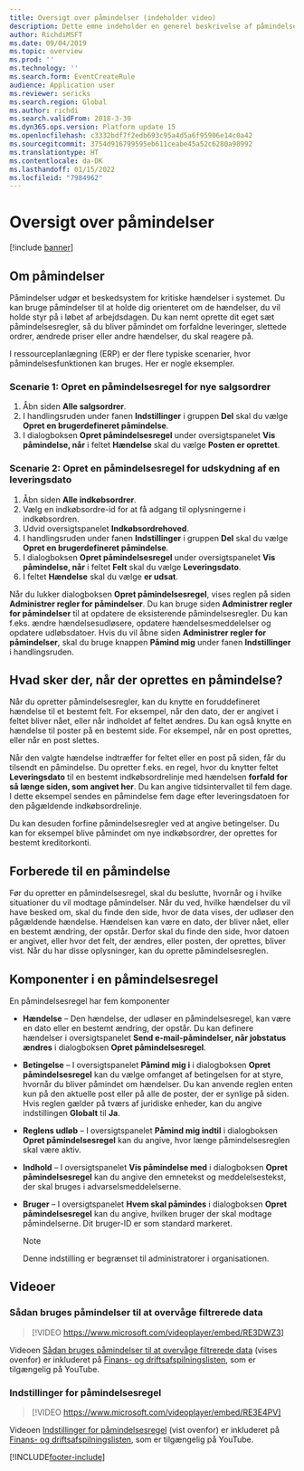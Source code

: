 ```yaml
---
title: Oversigt over påmindelser (indeholder video)
description: Dette emne indeholder en generel beskrivelse af påmindelser. Du kan bruge påmindelser til at holde dig orienteret om de hændelser, du vil holde styr på i løbet af arbejdsdagen.
author: RichdiMSFT
ms.date: 09/04/2019
ms.topic: overview
ms.prod: ''
ms.technology: ''
ms.search.form: EventCreateRule
audience: Application user
ms.reviewer: sericks
ms.search.region: Global
ms.author: richdi
ms.search.validFrom: 2018-3-30
ms.dyn365.ops.version: Platform update 15
ms.openlocfilehash: c3332bdf7f2edb693c95a4d5a6f95906e14c0a42
ms.sourcegitcommit: 3754d916799595eb611ceabe45a52c6280a98992
ms.translationtype: HT
ms.contentlocale: da-DK
ms.lasthandoff: 01/15/2022
ms.locfileid: "7984962"
---
```

# <a name="alerts-overview"></a>Oversigt over påmindelser

[!include [banner](../includes/banner.md)]

## <a name="about-alerts"></a>Om påmindelser
Påmindelser udgør et beskedsystem for kritiske hændelser i systemet. Du kan bruge påmindelser til at holde dig orienteret om de hændelser, du vil holde styr på i løbet af arbejdsdagen. Du kan nemt oprette dit eget sæt påmindelsesregler, så du bliver påmindet om forfaldne leveringer, slettede ordrer, ændrede priser eller andre hændelser, du skal reagere på.

I ressourceplanlægning (ERP) er der flere typiske scenarier, hvor påmindelsesfunktionen kan bruges. Her er nogle eksempler.

### <a name="scenario-1-create-an-alert-rule-for-new-sales-orders"></a>Scenarie 1: Opret en påmindelsesregel for nye salgsordrer

1. Åbn siden **Alle salgsordrer**.
2. I handlingsruden under fanen **Indstillinger** i gruppen **Del** skal du vælge **Opret en brugerdefineret påmindelse**.
3. I dialogboksen **Opret påmindelsesregel** under oversigtspanelet **Vis påmindelse, når** i feltet **Hændelse** skal du vælge **Posten er oprettet**.

### <a name="scenario-2-create-an-alert-rule-for-postponement-of-a-delivery-date"></a>Scenarie 2: Opret en påmindelsesregel for udskydning af en leveringsdato

1. Åbn siden **Alle indkøbsordrer**.
2. Vælg en indkøbsordre-id for at få adgang til oplysningerne i indkøbsordren.
3. Udvid oversigtspanelet **Indkøbsordrehoved**.
4. I handlingsruden under fanen **Indstillinger** i gruppen **Del** skal du vælge **Opret en brugerdefineret påmindelse**.
5. I dialogboksen **Opret påmindelsesregel** under oversigtspanelet **Vis påmindelse, når** i feltet **Felt** skal du vælge **Leveringsdato**.
6. I feltet **Hændelse** skal du vælge **er udsat**.
    
Når du lukker dialogboksen **Opret påmindelsesregel**, vises reglen på siden **Administrer regler for påmindelser**. Du kan bruge siden **Administrer regler for påmindelser** til at opdatere de eksisterende påmindelsesregler. Du kan f.eks. ændre hændelsesudløsere, opdatere hændelsesmeddelelser og opdatere udløbsdatoer. Hvis du vil åbne siden **Administrer regler for påmindelser**, skal du bruge knappen **Påmind mig** under fanen **Indstillinger** i handlingsruden.

## <a name="what-occurs-when-an-alert-rule-is-created"></a>Hvad sker der, når der oprettes en påmindelse?

Når du opretter påmindelsesregler, kan du knytte en foruddefineret hændelse til et bestemt felt. For eksempel, når den dato, der er angivet i feltet bliver nået, eller når indholdet af feltet ændres. Du kan også knytte en hændelse til poster på en bestemt side. For eksempel, når en post oprettes, eller når en post slettes.

Når den valgte hændelse indtræffer for feltet eller en post på siden, får du tilsendt en påmindelse. Du opretter f.eks. en regel, hvor du knytter feltet **Leveringsdato** til en bestemt indkøbsordrelinje med hændelsen **forfald for så længe siden, som angivet her**. Du kan angive tidsintervallet til fem dage. I dette eksempel sendes en påmindelse fem dage efter leveringsdatoen for den pågældende indkøbsordrelinje.

Du kan desuden forfine påmindelsesregler ved at angive betingelser. Du kan for eksempel blive påmindet om nye indkøbsordrer, der oprettes for bestemt kreditorkonti.

## <a name="preparing-for-an-alert"></a>Forberede til en påmindelse

Før du opretter en påmindelsesregel, skal du beslutte, hvornår og i hvilke situationer du vil modtage påmindelser. Når du ved, hvilke hændelser du vil have besked om, skal du finde den side, hvor de data vises, der udløser den pågældende hændelse. Hændelsen kan være en dato, der bliver nået, eller en bestemt ændring, der opstår. Derfor skal du finde den side, hvor datoen er angivet, eller hvor det felt, der ændres, eller posten, der oprettes, bliver vist. Når du har disse oplysninger, kan du oprette påmindelsesreglen.

## <a name="components-of-an-alert-rule"></a>Komponenter i en påmindelsesregel

En påmindelsesregel har fem komponenter

- **Hændelse** – Den hændelse, der udløser en påmindelsesregel, kan være en dato eller en bestemt ændring, der opstår. Du kan definere hændelser i oversigtspanelet **Send e-mail-påmindelser, når jobstatus ændres** i dialogboksen **Opret påmindelsesregel**.
- **Betingelse** – I oversigtspanelet **Påmind mig i** i dialogboksen **Opret påmindelsesregel** kan du vælge omfanget af betingelsen for at styre, hvornår du bliver påmindet om hændelser. Du kan anvende reglen enten kun på den aktuelle post eller på alle de poster, der er synlige på siden. Hvis reglen gælder på tværs af juridiske enheder, kan du angive indstillingen **Globalt** til **Ja**.
- **Reglens udløb** – I oversigtspanelet **Påmind mig indtil** i dialogboksen **Opret påmindelsesregel** kan du angive, hvor længe påmindelsesreglen skal være aktiv.
- **Indhold** – I oversigtspanelet **Vis påmindelse med** i dialogboksen **Opret påmindelsesregel** kan du angive den emnetekst og meddelelsestekst, der skal bruges i advarselsmeddelelserne.
- **Bruger** – I oversigtspanelet **Hvem skal påmindes** i dialogboksen **Opret påmindelsesregel** kan du angive, hvilken bruger der skal modtage påmindelserne. Dit bruger-ID er som standard markeret.

    > [!NOTE]
    > Denne indstilling er begrænset til administratorer i organisationen.

## <a name="videos"></a>Videoer

### <a name="how-to-use-alerts-to-monitor-filtered-data"></a>Sådan bruges påmindelser til at overvåge filtrerede data

> [!VIDEO https://www.microsoft.com/videoplayer/embed/RE3DWZ3]

Videoen [Sådan bruges påmindelser til at overvåge filtrerede data](https://youtu.be/ZYKMcv6kl9s) (vises ovenfor) er inkluderet på [Finans- og driftsafspilningslisten](https://www.youtube.com/playlist?list=PLcakwueIHoT_SYfIaPGoOhloFoCXiUSyW), som er tilgængelig på YouTube.

### <a name="alert-rule-options"></a>Indstillinger for påmindelsesregel

> [!VIDEO https://www.microsoft.com/videoplayer/embed/RE3E4PV]

Videoen [Indstillinger for påmindelsesregel](https://youtu.be/cpzimwOjicM) (vist ovenfor) er inkluderet på [Finans- og driftsafspilningslisten](https://www.youtube.com/playlist?list=PLcakwueIHoT_SYfIaPGoOhloFoCXiUSyW), som er tilgængelig på YouTube.




[!INCLUDE[footer-include](../../../includes/footer-banner.md)]
